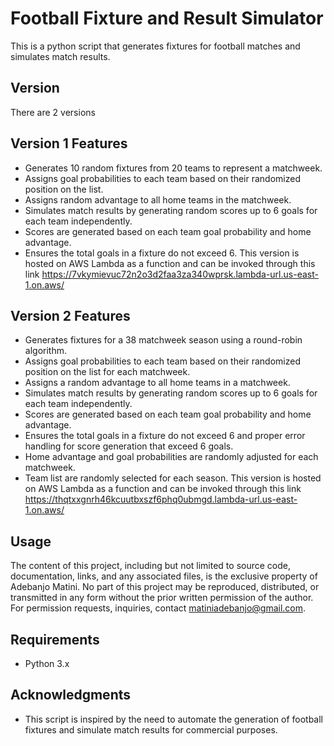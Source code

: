 # Football Fixture and Result Simulator

This is a python script that generates fixtures for football matches and simulates match results.

## Version
There are 2 versions 

## Version 1 Features

- Generates 10 random fixtures from 20 teams to represent a matchweek.
- Assigns goal probabilities to each team based on their randomized position on the list.
- Assigns random advantage to all home teams in the matchweek.
- Simulates match results by generating random scores up to 6 goals for each team independently.
- Scores are generated based on each team goal probability and home advantage.
- Ensures the total goals in a fixture do not exceed 6.
  This version is hosted on AWS Lambda as a function and can be invoked through this link https://7vkymievuc72n2o3d2faa3za340wprsk.lambda-url.us-east-1.on.aws/
## Version 2 Features

- Generates fixtures for a 38 matchweek season using a round-robin algorithm.
- Assigns goal probabilities to each team based on their randomized position on the list for each matchweek.
- Assigns a random advantage to all home teams in a matchweek.
- Simulates match results by generating random scores up to 6 goals for each team independently.
- Scores are generated based on each team goal probability and home advantage.
- Ensures the total goals in a fixture do not exceed 6 and proper error handling for score generation that exceed 6 goals.
- Home advantage and goal probabilities are randomly adjusted for each matchweek.
- Team list are randomly selected for each season.
  This version is hosted on AWS Lambda as a function and can be invoked through this link https://thqtxxgnrh46kcuutbxszf6phq0ubmgd.lambda-url.us-east-1.on.aws/
## Usage

The content of this project, including but not limited to source code, documentation, links, and any associated files, is the exclusive property of Adebanjo Matini. No part of this project may be reproduced, distributed, or transmitted in any form without the prior written permission of the author. For permission requests, inquiries, contact matiniadebanjo@gmail.com.

## Requirements

- Python 3.x

## Acknowledgments

- This script is inspired by the need to automate the generation of football fixtures and simulate match results for commercial purposes.

